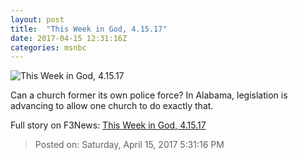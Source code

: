 ```yaml
---
layout: post
title:  "This Week in God, 4.15.17"
date: 2017-04-15 12:31:16Z
categories: msnbc
---
```


![This Week in God, 4.15.17](http://www.msnbc.com/sites/msnbc/files/styles/ratio--1_91-1--1200x630/public/gettyimages-103348532.jpg?itok=84QLUy8F)

Can a church former its own police force? In Alabama, legislation is advancing to allow one church to do exactly that.


Full story on F3News: [This Week in God, 4.15.17](http://www.f3nws.com/n/hCbpRD)

> Posted on: Saturday, April 15, 2017 5:31:16 PM
